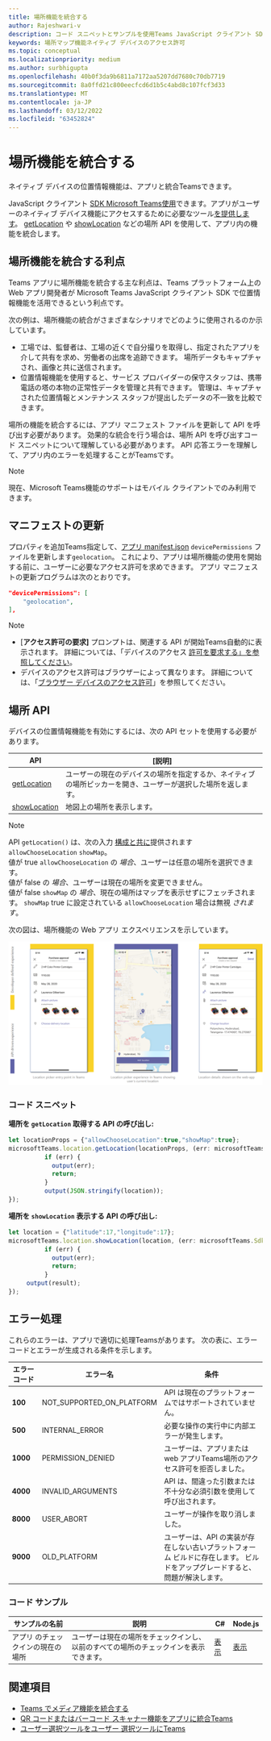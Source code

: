 ```yaml
---
title: 場所機能を統合する
author: Rajeshwari-v
description: コード スニペットとサンプルを使用Teams JavaScript クライアント SDK を使用して場所の機能を活用する方法について説明します。
keywords: 場所マップ機能ネイティブ デバイスのアクセス許可
ms.topic: conceptual
ms.localizationpriority: medium
ms.author: surbhigupta
ms.openlocfilehash: 40b0f3da9b6811a7172aa5207dd7680c70db7719
ms.sourcegitcommit: 8a0ffd21c800eecfcd6d1b5c4abd8c107fcf3d33
ms.translationtype: MT
ms.contentlocale: ja-JP
ms.lasthandoff: 03/12/2022
ms.locfileid: "63452824"
---
```

# <a name="integrate-location-capabilities"></a>場所機能を統合する

ネイティブ デバイスの位置情報機能は、アプリと統合Teamsできます。  

JavaScript クライアント [SDK Microsoft Teams使用](/javascript/api/overview/msteams-client?view=msteams-client-js-latest&preserve-view=true)できます。アプリがユーザーのネイティブ デバイス機能にアクセスするために必要なツール[を提供します](native-device-permissions.md)。 [getLocation](/javascript/api/@microsoft/teams-js/microsoftteams.location?view=msteams-client-js-latest#getLocation_LocationProps___error__SdkError__location__Location_____void_&preserve-view=true) や [showLocation](/javascript/api/@microsoft/teams-js/microsoftteams.location?view=msteams-client-js-latest#showLocation_Location___error__SdkError__status__boolean_____void_&preserve-view=true) などの場所 API を使用して、アプリ内の機能を統合します。

## <a name="advantages-of-integrating-location-capabilities"></a>場所機能を統合する利点

Teams アプリに場所機能を統合する主な利点は、Teams プラットフォーム上の Web アプリ開発者が Microsoft Teams JavaScript クライアント SDK で位置情報機能を活用できるという利点です。

次の例は、場所機能の統合がさまざまなシナリオでどのように使用されるのか示しています。

* 工場では、監督者は、工場の近くで自分撮りを取得し、指定されたアプリを介して共有を求め、労働者の出席を追跡できます。 場所データもキャプチャされ、画像と共に送信されます。
* 位置情報機能を使用すると、サービス プロバイダーの保守スタッフは、携帯電話の塔の本物の正常性データを管理と共有できます。 管理は、キャプチャされた位置情報とメンテナンス スタッフが提出したデータの不一致を比較できます。

場所の機能を統合するには、アプリ マニフェスト ファイルを更新して API を呼び出す必要があります。 効果的な統合を行う場合は、場所 API [](#code-snippets) を呼び出すコード スニペットについて理解している必要があります。
API 応答エラーを理解して、アプリ内[](#error-handling)のエラーを処理することがTeamsです。

> [!NOTE]
> 現在、Microsoft Teams機能のサポートはモバイル クライアントでのみ利用できます。

## <a name="update-manifest"></a>マニフェストの更新

プロパティを追加Teams指定して、[アプリ manifest.json](../../resources/schema/manifest-schema.md#devicepermissions) `devicePermissions` ファイルを更新します`geolocation`。 これにより、アプリは場所機能の使用を開始する前に、ユーザーに必要なアクセス許可を求めできます。 アプリ マニフェストの更新プログラムは次のとおりです。

``` json
"devicePermissions": [
    "geolocation",
],
```

> [!NOTE]
>
> * [**アクセス許可の要求]** プロンプトは、関連する API が開始Teams自動的に表示されます。 詳細については、「デバイスのアクセス [許可を要求する」を参照してください](native-device-permissions.md)。
> * デバイスのアクセス許可はブラウザーによって異なります。 詳細については、「[ブラウザー デバイスのアクセス許可](browser-device-permissions.md)」を参照してください。

## <a name="location-apis"></a>場所 API

デバイスの位置情報機能を有効にするには、次の API セットを使用する必要があります。

| API      | [説明]   |
| --- | --- |
|[getLocation](/javascript/api/@microsoft/teams-js/microsoftteams.location?view=msteams-client-js-latest#getLocation_LocationProps___error__SdkError__location__Location_____void_&preserve-view=true) | ユーザーの現在のデバイスの場所を指定するか、ネイティブの場所ピッカーを開き、ユーザーが選択した場所を返します。 |
|[showLocation](/javascript/api/@microsoft/teams-js/microsoftteams.location?view=msteams-client-js-latest#showLocation_Location___error__SdkError__status__boolean_____void_&preserve-view=true) | 地図上の場所を表示します。 |

> [!NOTE]
> API `getLocation()` は、次の入力 [構成と共に](/javascript/api/@microsoft/teams-js/locationprops?view=msteams-client-js-latest&preserve-view=true)提供されます `allowChooseLocation` `showMap`。 <br/> 値が true `allowChooseLocation` の *場合*、ユーザーは任意の場所を選択できます。<br/>  値が false の *場合*、ユーザーは現在の場所を変更できません。<br/> 値が false `showMap` の *場合*、現在の場所はマップを表示せずにフェッチされます。 `showMap` true に設定されている `allowChooseLocation` 場合は無視 *されます*。

次の図は、場所機能の Web アプリ エクスペリエンスを示しています。

![場所機能の Web アプリ エクスペリエンス](../../assets/images/tabs/location-capability.png)

### <a name="code-snippets"></a>コード スニペット

**場所を `getLocation` 取得する API の呼び出し:**

```javascript
let locationProps = {"allowChooseLocation":true,"showMap":true};
microsoftTeams.location.getLocation(locationProps, (err: microsoftTeams.SdkError, location: microsoftTeams.location.Location) => {
          if (err) {
            output(err);
            return;
          }
          output(JSON.stringify(location));
});
```

**場所を `showLocation` 表示する API の呼び出し:**

```javascript
let location = {"latitude":17,"longitude":17};
microsoftTeams.location.showLocation(location, (err: microsoftTeams.SdkError, result: boolean) => {
          if (err) {
            output(err);
            return;
          }
     output(result);
});
```

## <a name="error-handling"></a>エラー処理

これらのエラーは、アプリで適切に処理Teamsがあります。 次の表に、エラー コードとエラーが生成される条件を示します。

|エラー コード |  エラー名     | 条件|
| --------- | --------------- | -------- |
| **100** | NOT_SUPPORTED_ON_PLATFORM | API は現在のプラットフォームではサポートされていません。|
| **500** | INTERNAL_ERROR | 必要な操作の実行中に内部エラーが発生します。|
| **1000** | PERMISSION_DENIED |ユーザーは、アプリまたは web アプリTeams場所のアクセス許可を拒否しました。|
| **4000** | INVALID_ARGUMENTS | API は、間違った引数または不十分な必須引数を使用して呼び出されます。|
| **8000** | USER_ABORT |ユーザーが操作を取り消しました。|
| **9000** | OLD_PLATFORM | ユーザーは、API の実装が存在しない古いプラットフォーム ビルドに存在します。 ビルドをアップグレードすると、問題が解決します。|

### <a name="code-sample"></a>コード サンプル

|サンプルの名前 | 説明 | C# | Node.js |
|----------------|-----------------|--------------|--------------|
| アプリ のチェックインの現在の場所 | ユーザーは現在の場所をチェックインし、以前のすべての場所のチェックインを表示できます。| [表示](https://github.com/OfficeDev/Microsoft-Teams-Samples/tree/main/samples/app-checkin-location/csharp) | [表示](https://github.com/OfficeDev/Microsoft-Teams-Samples/tree/main/samples/app-checkin-location/nodejs) |

## <a name="see-also"></a>関連項目

* [Teams でメディア機能を統合する](mobile-camera-image-permissions.md)
* [QR コードまたはバーコード スキャナー機能をアプリに統合Teams](qr-barcode-scanner-capability.md)
* [ユーザー選択ツールをユーザー 選択ツールにTeams](people-picker-capability.md)
